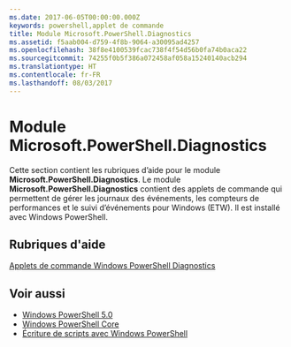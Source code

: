 ```yaml
---
ms.date: 2017-06-05T00:00:00.000Z
keywords: powershell,applet de commande
title: Module Microsoft.PowerShell.Diagnostics
ms.assetid: f5aab004-d759-4f8b-9064-a30095ad4257
ms.openlocfilehash: 38f8e4100539fcac738f4f54d56b0fa74b0aca22
ms.sourcegitcommit: 74255f0b5f386a072458af058a15240140acb294
ms.translationtype: HT
ms.contentlocale: fr-FR
ms.lasthandoff: 08/03/2017
---
```

# <a name="microsoftpowershelldiagnostics-module"></a>Module Microsoft.PowerShell.Diagnostics
Cette section contient les rubriques d’aide pour le module **Microsoft.PowerShell.Diagnostics**. Le module **Microsoft.PowerShell.Diagnostics** contient des applets de commande qui permettent de gérer les journaux des événements, les compteurs de performances et le suivi d’événements pour Windows (ETW). Il est installé avec Windows PowerShell.

## <a name="help-topics"></a>Rubriques d'aide
[Applets de commande Windows PowerShell Diagnostics](http://go.microsoft.com/fwlink/?LinkID=245858)

## <a name="see-also"></a>Voir aussi
- [Windows PowerShell 5.0](Windows-PowerShell-5.0.md)
- [Windows PowerShell Core](https://technet.microsoft.com/en-us/library/4b75f1e4-f327-48f3-92ab-bf5435094d41)
- [Écriture de scripts avec Windows PowerShell](../../getting-started/fundamental/Scripting-with-Windows-PowerShell.md)

